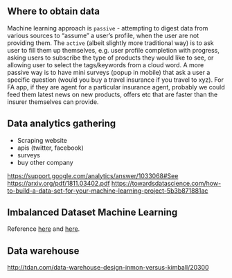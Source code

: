 ## Where to obtain data

Machine learning approach is `passive` - attempting to digest data from various sources to “assume” a user’s profile, when the user are not providing them. The `active` (albeit slightly more traditional way) is to ask user to fill them up themselves, e.g. user profile completion with progress, asking users to subscribe the type of products they would like to see, or allowing user to select the tags/keywords from a cloud word. A more passive way is to have mini surveys (popup in mobile) that ask a user a specific question (would you buy a travel insurance if you travel to xyz). For FA app, if they are agent for a particular insurance agent, probably we could feed them latest news on new products, offers etc that are faster than the insurer themselves can provide.


## Data analytics gathering

- Scraping website
- apis (twitter, facebook)
- surveys
- buy other company

https://support.google.com/analytics/answer/1033068#See
https://arxiv.org/pdf/1811.03402.pdf
https://towardsdatascience.com/how-to-build-a-data-set-for-your-machine-learning-project-5b3b871881ac

## Imbalanced Dataset Machine Learning

Reference [here](https://www.google.com/url?sa=t&rct=j&q=&esrc=s&source=web&cd=2&cad=rja&uact=8&ved=0ahUKEwi2_ISImcXXAhUBLY8KHaS9BkAQFggxMAE&url=https%3A%2F%2Fwww.analyticsvidhya.com%2Fblog%2F2017%2F03%2Fimbalanced-classification-problem%2F&usg=AOvVaw18t2VQ8g39iZnlFc8a7O4t) and [here](https://machinelearningmastery.com/tactics-to-combat-imbalanced-classes-in-your-machine-learning-dataset/).

## Data warehouse 

http://tdan.com/data-warehouse-design-inmon-versus-kimball/20300
